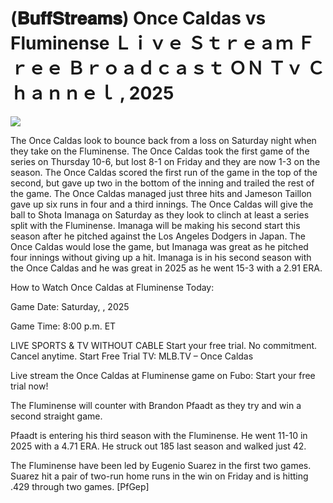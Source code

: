 # (𝐁𝐮𝐟𝐟𝐒𝐭𝐫𝐞𝐚𝐦𝐬) Once Caldas vs Fluminense Ｌｉｖｅ Ｓｔｒｅａｍ Ｆｒｅｅ Ｂｒｏａｄｃａｓｔ ＯＮ Ｔｖ Ｃｈａｎｎｅｌ , 2025  
  
  
[![](https://i.imgur.com/qSNzIqt.png)](https://movie.rssnews.media/FpzBivWeE.php)  
  
The Once Caldas look to bounce back from a loss on Saturday night when they take on the Fluminense. The Once Caldas took the first game of the series on Thursday 10-6, but lost 8-1 on Friday and they are now 1-3 on the season. The Once Caldas scored the first run of the game in the top of the second, but gave up two in the bottom of the inning and trailed the rest of the game. The Once Caldas managed just three hits and Jameson Taillon gave up six runs in four and a third innings. The Once Caldas will give the ball to Shota Imanaga on Saturday as they look to clinch at least a series split with the Fluminense. Imanaga will be making his second start this season after he pitched against the Los Angeles Dodgers in Japan. The Once Caldas would lose the game, but Imanaga was great as he pitched four innings without giving up a hit. Imanaga is in his second season with the Once Caldas and he was great in 2025 as he went 15-3 with a 2.91 ERA.

How to Watch Once Caldas at Fluminense Today:

Game Date: Saturday, , 2025

Game Time: 8:00 p.m. ET

LIVE SPORTS & TV WITHOUT CABLE
Start your free trial. No commitment. Cancel anytime.
Start Free Trial
TV: MLB.TV – Once Caldas

Live stream the Once Caldas at Fluminense game on Fubo: Start your free trial now!

The Fluminense will counter with Brandon Pfaadt as they try and win a second straight game.

Pfaadt is entering his third season with the Fluminense. He went 11-10 in 2025 with a 4.71 ERA. He struck out 185 last season and walked just 42.

The Fluminense have been led by Eugenio Suarez in the first two games. Suarez hit a pair of two-run home runs in the win on Friday and is hitting .429 through two games. [PfGep]